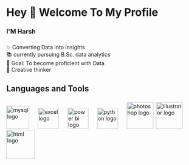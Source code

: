 <h1 align="left">Hey 👋 Welcome To My Profile</h1>

###

<h3 align="left">I'M Harsh</h3>

###

<p align="left">✨ Converting Data into Insights<br>📚 currently pursuing B.Sc. data analytics<br>🎯 Goal: To become proficient with Data<br>🎲 Creative thinker</p>

###

<h2 align="left">Languages and Tools</h2>

###

<div align="left">
  <img height="60" alt="mysql logo" src="https://github.com/user-attachments/assets/b5f0b053-b8e3-407e-8133-f40e91f48599" />
  <img width="15" />
  <img height="55" alt="excel logo" src="https://github.com/user-attachments/assets/96861169-54e5-4e4e-a26c-71196fef066d" />
  <img width="15" />
  <img height="55" alt="power bi logo" src="https://github.com/user-attachments/assets/3a156f12-627f-4b04-84cf-8e45b8b5f1d2" />
  <img width="15" />
  <img height="55" alt="python logo" src="https://github.com/user-attachments/assets/48727c31-0b44-49bb-b2e9-04530c43f3eb" />  
  <img width="15" />
  <img height="70" alt="photoshop logo" src="https://github.com/user-attachments/assets/e1e1e447-1c82-4fb0-92ca-db6f18478bff" />
  <img width="0" />
  <img height="70" alt="illustrator logo" src="https://github.com/user-attachments/assets/e28fdaf5-2ae1-4618-9777-118f43f875d7" />
  <img width="0" />
  <img height="75" alt="html logo" src="https://github.com/user-attachments/assets/c65e6975-ce09-4337-9c3b-8f808a665987" />
</div>

###

<!--
**H-4-R-S-H/H-4-R-S-H** is a ✨ _special_ ✨ repository because its `README.md` (this file) appears on your GitHub profile.

Here are some ideas to get you started:

- 🔭 I’m currently working on ...
- 🌱 I’m currently learning ...
- 👯 I’m looking to collaborate on ...
- 🤔 I’m looking for help with ...
- 💬 Ask me about ...
- 📫 How to reach me: ...
- 😄 Pronouns: ...
- ⚡ Fun fact: ...
-->
